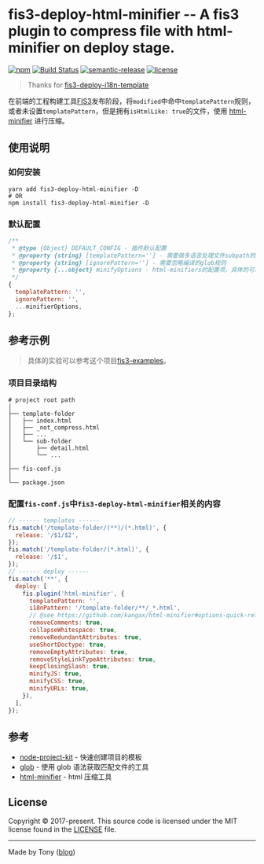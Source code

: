 # fis3-deploy-html-minifier -- A fis3 plugin to compress file with html-minifier on deploy stage.

[![npm](https://img.shields.io/npm/v/fis3-deploy-html-minifier.svg?style=flat-square)](https://github.com/tonyc726/fis3-deploy-html-minifier)
[![Build Status](https://travis-ci.org/tonyc726/fis3-deploy-html-minifier.svg?style=flat-square&branch=master)](https://travis-ci.org/tonyc726/fis3-deploy-html-minifier)
[![semantic-release](https://img.shields.io/badge/%20%20%F0%9F%93%A6%F0%9F%9A%80-semantic--release-e10079.svg)](https://github.com/semantic-release/semantic-release)
[![license](https://img.shields.io/github/license/mashape/apistatus.svg?style=flat-square)](https://github.com/tonyc726/fis3-deploy-html-minifier)

> Thanks for [fis3-deploy-i18n-template](https://github.com/foio/fis3-deploy-i18n-template)

在前端的工程构建工具[FIS3](http://fis.baidu.com/)发布阶段，将`modified`中命中`templatePattern`规则，或者未设置`templatePattern`，但是拥有`isHtmlLike: true`的文件，使用 [html-minifier](https://github.com/kangax/html-minifier) 进行压缩。

## 使用说明

### 如何安装

```shell
yarn add fis3-deploy-html-minifier -D
# OR
npm install fis3-deploy-html-minifier -D
```

### 默认配置

```javascript
/**
 * @type {Object} DEFAULT_CONFIG - 插件默认配置
 * @property {string} [templatePattern=''] - 需要做多语言处理文件subpath的glob规则，默认为所有html文件
 * @property {string} [ignorePattern=''] - 需要忽略编译的glob规则
 * @property {...object} minifyOptions - html-minifiers的配置项，具体的可以参考[options-quick-reference](https://github.com/kangax/html-minifier#options-quick-reference)
 */
{
  templatePattern: '',
  ignorePattern: '',
  ...minifierOptions,
};
```

## 参考示例

> 具体的实验可以参考这个项目[fis3-examples](https://github.com/tonyc726/fis3-examples)。

### 项目目录结构

```
# project root path
│
├── template-folder
│   ├── index.html
│   ├── _not_compress.html
│   ├── ...
│   └── sub-folder
│       ├── detail.html
│       └── ...
│
├── fis-conf.js
│
└── package.json
```

### 配置`fis-conf.js`中`fis3-deploy-html-minifier`相关的内容

```javascript
// ------ templates ------
fis.match('/template-folder/(**)/(*.html)', {
  release: '/$1/$2',
});
fis.match('/template-folder/(*.html)', {
  release: '/$1',
});
// ------ deploy ------
fis.match('**', {
  deploy: [
    fis.plugin('html-minifier', {
      templatePattern: '',
      i18nPattern: '/template-folder/**/_*.html',
      // @see https://github.com/kangax/html-minifier#options-quick-reference
      removeComments: true,
      collapseWhitespace: true,
      removeRedundantAttributes: true,
      useShortDoctype: true,
      removeEmptyAttributes: true,
      removeStyleLinkTypeAttributes: true,
      keepClosingSlash: true,
      minifyJS: true,
      minifyCSS: true,
      minifyURLs: true,
    }),
  ],
});
```

## 参考

- [node-project-kit](https://github.com/tonyc726/node-project-kit) - 快速创建项目的模板
- [glob](https://github.com/isaacs/node-glob) - 使用 glob 语法获取匹配文件的工具
- [html-minifier](https://github.com/kangax/html-minifier) - html 压缩工具

## License

Copyright © 2017-present. This source code is licensed under the MIT license found in the
[LICENSE](https://github.com/tonyc726/fis3-deploy-html-minifier/blob/master/LICENSE) file.

---

Made by Tony ([blog](https://itony.net))
